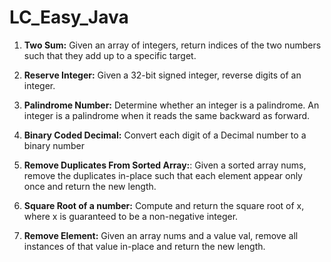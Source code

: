 # LC_Easy_Java

1. **Two Sum:** Given an array of integers, return indices of the two numbers such that they add up to a specific target.

2. **Reserve Integer:** Given a 32-bit signed integer, reverse digits of an integer.

3. **Palindrome Number:** Determine whether an integer is a palindrome. An integer is a palindrome when it reads the same backward as forward.

4. **Binary Coded Decimal:** Convert each digit of a Decimal number to a binary number

5. **Remove Duplicates From Sorted Array:**: Given a sorted array nums, remove the duplicates in-place such that each element appear only once and return the new length.

6. **Square Root of a number:** Compute and return the square root of x, where x is guaranteed to be a non-negative integer.

7. **Remove Element:** Given an array nums and a value val, remove all instances of that value in-place and return the new length.
